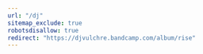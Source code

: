 ```yaml
---
url: "/dj"
sitemap_exclude: true
robotsdisallow: true
redirect: "https://djvulchre.bandcamp.com/album/rise"
---
```

